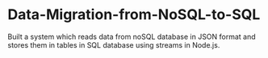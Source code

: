 # Data-Migration-from-NoSQL-to-SQL
Built a system which reads data from noSQL database in JSON format and stores them in tables in SQL database using streams in Node.js.
